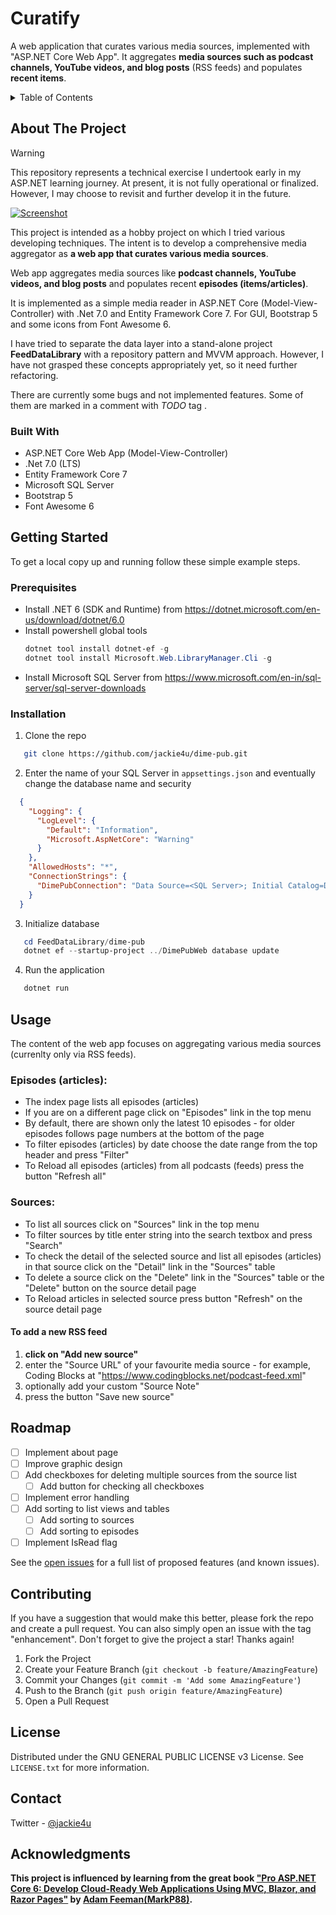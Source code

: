 # Curatify
A web application that curates various media sources, implemented with "ASP.NET Core Web App". 
It aggregates **media sources such as podcast channels, YouTube videos, and blog posts** (RSS feeds) and populates **recent items**.

<details>
  <summary>Table of Contents</summary>
  <ol>
    <li>
      <a href="#about-the-project">About The Project</a>
      <ul>
        <li><a href="#built-with">Built With</a></li>
      </ul>
    </li>
    <li>
      <a href="#getting-started">Getting Started</a>
      <ul>
        <li><a href="#prerequisites">Prerequisites</a></li>
        <li><a href="#installation">Installation</a></li>
      </ul>
    </li>
    <li><a href="#usage">Usage</a></li>
    <li><a href="#roadmap">Roadmap</a></li>
    <!-- <li><a href="#contributing">Contributing</a></li> -->
    <li><a href="#license">License</a></li>
    <li><a href="#contact">Contact</a></li>
    <!-- <li><a href="#acknowledgments">Acknowledgments</a></li> -->
  </ol>
</details>

## About The Project

> [!WARNING]  
> This repository represents a technical exercise I undertook early in my ASP.NET learning journey.
> At present, it is not fully operational or finalized. However, I may choose to revisit and further develop it in the future.

[![Screenshot](https://raw.githubusercontent.com/jackie4u/dime-pub/main/Screenshot-Index-01.jpg)](https://dimepub.azurewebsites.com)

This project is intended as a hobby project on which I tried various developing techniques.
The intent is to develop a comprehensive media aggregator as **a web app that curates various media sources**.

Web app aggregates media sources like **podcast channels, YouTube videos, and blog posts** and populates recent **episodes (items/articles)**.

It is implemented as a simple media reader in ASP.NET Core (Model-View-Controller) with .Net 7.0 and Entity Framework Core 7.
For GUI, Bootstrap 5 and some icons from Font Awesome 6.

I have tried to separate the data layer into a stand-alone project **FeedDataLibrary** with a repository pattern and MVVM approach.
However, I have not grasped these concepts appropriately yet, so it need further refactoring.

There are currently some bugs and not implemented features. Some of them are marked in a comment with *TODO* tag .

### Built With

* ASP.NET Core Web App (Model-View-Controller)
* .Net 7.0 (LTS)
* Entity Framework Core 7
* Microsoft SQL Server
* Bootstrap 5
* Font Awesome 6

## Getting Started

To get a local copy up and running follow these simple example steps.

### Prerequisites

* Install .NET 6 (SDK and Runtime) from https://dotnet.microsoft.com/en-us/download/dotnet/6.0
* Install powershell global tools
  ```powershell
  dotnet tool install dotnet-ef -g
  dotnet tool install Microsoft.Web.LibraryManager.Cli -g
  ```
* Install Microsoft SQL Server from https://www.microsoft.com/en-in/sql-server/sql-server-downloads

### Installation

1. Clone the repo
```sh
   git clone https://github.com/jackie4u/dime-pub.git
```

2. Enter the name of your SQL Server in `appsettings.json` and eventually change the database name and security
```json
  {
    "Logging": {
      "LogLevel": {
        "Default": "Information",
        "Microsoft.AspNetCore": "Warning"
      }
    },
    "AllowedHosts": "*",
    "ConnectionStrings": {
      "DimePubConnection": "Data Source=<SQL Server>; Initial Catalog=DimePubDb; Integrated Security=True"
    }
  }
```

3. Initialize database
```powershell
   cd FeedDataLibrary/dime-pub
   dotnet ef --startup-project ../DimePubWeb database update
```

4. Run the application
```powershell
   dotnet run
```

## Usage

The content of the web app focuses on aggregating various media sources (currenlty only via RSS feeds).

### Episodes (articles):
- The index page lists all episodes (articles)
- If you are on a different page click on "Episodes" link in the top menu
- By default, there are shown only the latest 10 episodes - for older episodes follows page numbers at the bottom of the page
- To filter episodes (articles) by date choose the date range from the top header and press "Filter"
- To Reload all episodes (articles) from all podcasts (feeds) press the button "Refresh all"

### Sources:
- To list all sources click on "Sources" link in the top menu
- To filter sources by title enter string into the search textbox and press "Search"
- To check the detail of the selected source and list all episodes (articles) in that source click on the "Detail" link in the "Sources" table
- To delete a source click on the "Delete" link in the "Sources" table or the "Delete" button on the source detail page
- To Reload articles in selected source press button "Refresh" on the source detail page

#### To add a new RSS feed 
1. **click on "Add new source"** 
2. enter the "Source URL" of your favourite media source - for example, Coding Blocks at "https://www.codingblocks.net/podcast-feed.xml"
3. optionally add your custom "Source Note"
3. press the button "Save new source"

## Roadmap

- [ ] Implement about page
- [ ] Improve graphic design
- [ ] Add checkboxes for deleting multiple sources from the source list
    - [ ] Add button for checking all checkboxes
- [ ] Implement error handling
- [ ] Add sorting to list views and tables
    - [ ] Add sorting to sources
    - [ ] Add sorting to episodes
- [ ] Implement IsRead flag

See the [open issues](https://github.com/jackie4u/curatify/issues) for a full list of proposed features (and known issues).

## Contributing

If you have a suggestion that would make this better, please fork the repo and create a pull request. You can also simply open an issue with the tag "enhancement".
Don't forget to give the project a star! Thanks again!

1. Fork the Project
2. Create your Feature Branch (`git checkout -b feature/AmazingFeature`)
3. Commit your Changes (`git commit -m 'Add some AmazingFeature'`)
4. Push to the Branch (`git push origin feature/AmazingFeature`)
5. Open a Pull Request

## License

Distributed under the GNU GENERAL PUBLIC LICENSE v3 License. 
See `LICENSE.txt` for more information.

## Contact

Twitter - [@jackie4u](https://twitter.com/jackie4u)

## Acknowledgments

**This project is influenced by learning from the great book ["Pro ASP.NET Core 6: Develop Cloud-Ready Web Applications Using MVC, Blazor, and Razor Pages"](https://www.amazon.com/dp/B09TDKPSCZ) by [Adam Feeman(MarkP88)](https://github.com/MarkP88).**

[contributors-shield]: https://img.shields.io/github/contributors/jackie4u/curatify.svg?style=for-the-badge
[contributors-url]: https://github.com/jackie4u/curatify/graphs/contributors
[forks-shield]: https://img.shields.io/github/forks/jackie4u/curatify.svg?style=for-the-badge
[forks-url]: https://github.com/jackie4u/curatify/network/members
[stars-shield]: https://img.shields.io/github/stars/jackie4u/curatify.svg?style=for-the-badge
[stars-url]: https://github.com/jackie4u/curatify/stargazers
[issues-shield]: https://img.shields.io/github/issues/jackie4u/curatify.svg?style=for-the-badge
[issues-url]: https://github.com/jackie4u/curatify/issues
[license-shield]: https://img.shields.io/github/license/jackie4u/curatify.svg?style=for-the-badge
[license-url]: https://github.com/jackie4u/curatify/blob/master/LICENSE.txt
[linkedin-shield]: https://img.shields.io/badge/-LinkedIn-black.svg?style=for-the-badge&logo=linkedin&colorB=555
[linkedin-url]: https://linkedin.com/in/vackar
[product-screenshot]: images/screenshot.png

